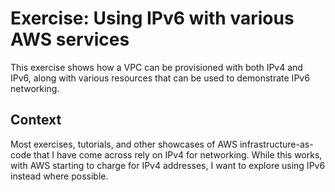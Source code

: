 # Exercise: Using IPv6 with various AWS services

This exercise shows how a VPC can be provisioned with both IPv4 and IPv6, along with various resources that can be used to demonstrate IPv6 networking.

## Context

Most exercises, tutorials, and other showcases of AWS infrastructure-as-code that I have come across rely on IPv4 for networking. While this works, with AWS starting to charge for IPv4 addresses, I want to explore using IPv6 instead where possible.
